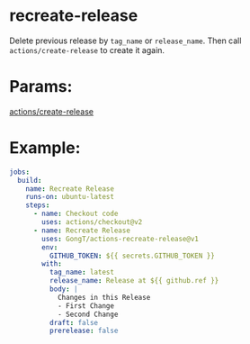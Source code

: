 # recreate-release

Delete previous release by `tag_name` or `release_name`. Then call `actions/create-release` to create it again.

# Params:
[actions/create-release](https://github.com/actions/create-release)

# Example:
```yaml
jobs:
  build:
    name: Recreate Release
    runs-on: ubuntu-latest
    steps:
      - name: Checkout code
        uses: actions/checkout@v2
      - name: Recreate Release
        uses: GongT/actions-recreate-release@v1
        env:
          GITHUB_TOKEN: ${{ secrets.GITHUB_TOKEN }}
        with:
          tag_name: latest
          release_name: Release at ${{ github.ref }}
          body: |
            Changes in this Release
            - First Change
            - Second Change
          draft: false
          prerelease: false
```
